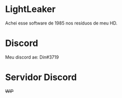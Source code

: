 # LightLeaker
Achei esse software de 1985 nos resíduos de meu HD.

# Discord
Meu discord ae: Din#3719

# Servidor Discord
~~WIP~~
